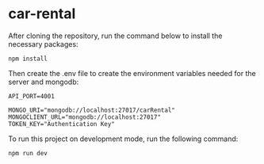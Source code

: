 # car-rental

After cloning the repository, run the command below to install the necessary packages:
```
npm install
```

Then create the .env file to create the environment variables needed for the server and mongodb:
```
API_PORT=4001

MONGO_URI="mongodb://localhost:27017/carRental"
MONGOCLIENT_URL="mongodb://localhost:27017"
TOKEN_KEY="Authentication Key"
```

To run this project on development mode, run the following command:
```
npm run dev
```
